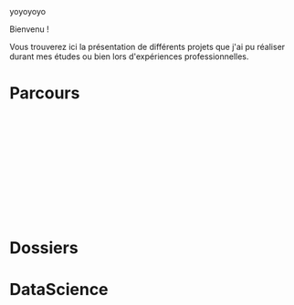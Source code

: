 <meta charset="utf-8">
<style>
 #map { height: 180px; }
</style>
 
<head> 
yoyoyoyo
</head>

<body>
<script src="//d3js.org/d3.v3.min.js"></script>
<script type="text/js" src="/myVoronoi.js"></script>

Bienvenu !

Vous trouverez ici la présentation de différents projets que j'ai pu réaliser durant mes études ou bien lors d'expériences professionnelles.

<h1>Parcours</h1>
<link rel="stylesheet" href="https://unpkg.com/leaflet@1.3.1/dist/leaflet.css"
   integrity="sha512-Rksm5RenBEKSKFjgI3a41vrjkw4EVPlJ3+OiI65vTjIdo9brlAacEuKOiQ5OFh7cOI1bkDwLqdLw3Zg0cRJAAQ=="
   crossorigin=""/>
 <script src="https://unpkg.com/leaflet@1.3.1/dist/leaflet.js"
   integrity="sha512-/Nsx9X4HebavoBvEBuyp3I7od5tA0UzAxs+j83KgC8PU0kgB4XiK4Lfe4y4cgBtaRJQEIFCW+oC506aPT2L1zw=="
   crossorigin=""></script>
   
<div id="map"></div>
<script type="text/js" src="/myMap.js"></script>



<h1>Dossiers</h1>
<h1>DataScience</h1>

</body>
